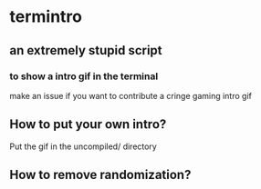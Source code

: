 # termintro
## an extremely stupid script
### to show a intro gif in the terminal

make an issue if you want to contribute a cringe gaming intro gif

## How to put your own intro?
Put the gif in the uncompiled/ directory

## How to remove randomization?
